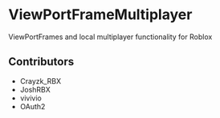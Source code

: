 # ViewPortFrameMultiplayer
ViewPortFrames and local multiplayer functionality for Roblox

## Contributors
- Crayzk_RBX
- JoshRBX
- vivivio
- OAuth2
